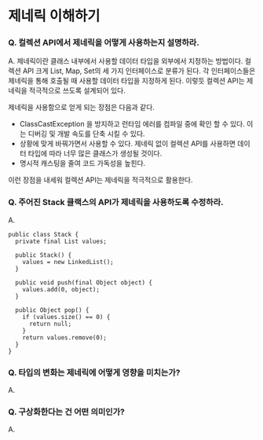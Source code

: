# 제네릭 이해하기

### Q. 컬렉션 API에서 제네릭을 어떻게 사용하는지 설명하라.

A. 제네릭이란 클래스 내부에서 사용할 데이터 타입을 외부에서 지정하는 방법이다. 컬렉션 API 크게 List, Map, Set의 세 가지 인터페이스로 분류가 된다. 각 인터페이스들은 제네릭을 통해 호출될 때 사용할 데이터 타입을 지정하게 된다. 이렇듯 컬렉션 API는 제네릭을 적극적으로 쓰도록 설계되어 있다.

제네릭을 사용함으로 얻게 되는 장점은 다음과 같다.

* ClassCastException 을 방지하고 런타임 에러를 컴파일 중에 확인 할 수 있다. 이는 디버깅 및 개발 속도를 단축 시킬 수 있다.
* 상황에 맞게 바꿔가면서 사용할 수 있다. 제네릭 없이 컬렉션 API를 사용하면 데이터 타입에 따라 너무 많은 클래스가 생성될 것이다.
* 명시적 캐스팅을 줄여 코드 가독성을 높힌다.

이런 장점을 내세워 컬렉션 API는 제네릭을 적극적으로 활용한다.

### Q. 주어진 Stack 클랙스의 API가 제네릭을 사용하도록 수정하라.

A. 

```{.java}
public class Stack {
  private final List values;
  
  public Stack() {
    values = new LinkedList();
  }
  
  public void push(final Object object) {
    values.add(0, object);
  }
  
  public Object pop() {
    if (values.size() == 0) {
      return null;
    }
    return values.remove(0);
  }
}
```





### Q. 타입의 변화는 제네릭에 어떻게 영향을 미치는가?

A. 

### Q. 구상화한다는 건 어떤 의미인가?

A. 